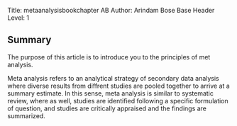 Title: metaanalysisbookchapter AB
Author: Arindam Bose
Base Header Level: 1

## Summary

The purpose of this article is to introduce you to the principles of met analysis. 

Meta analysis refers to an analytical strategy of secondary data analysis where diverse results from diffrent studies are pooled together to arrive at a summary estimate. In this sense, meta analysis is similar to systematic review, where as well, studies are identified following a specific formulation of question, and studies are critically appraised and the findings are summarized. 